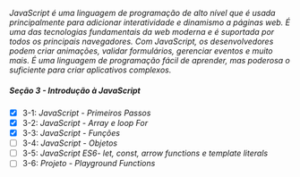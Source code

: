 _JavaScript é uma linguagem de programação de alto nível que é usada principalmente para adicionar interatividade e dinamismo a páginas web. É uma das tecnologias fundamentais da web moderna e é suportada por todos os principais navegadores. Com JavaScript, os desenvolvedores podem criar animações, validar formulários, gerenciar eventos e muito mais. É uma linguagem de programação fácil de aprender, mas poderosa o suficiente para criar aplicativos complexos._

##### Seção 3 - Introdução à JavaScript

- [X] 3-1: _JavaScript - Primeiros Passos_
- [X] 3-2: _JavaScript - Array e loop For_
- [X] 3-3: _JavaScript - Funções_
- [ ] 3-4: _JavaScript - Objetos_
- [ ] 3-5: _JavaScript ES6- let, const, arrow functions e template literals_
- [ ] 3-6: _Projeto - Playground Functions_